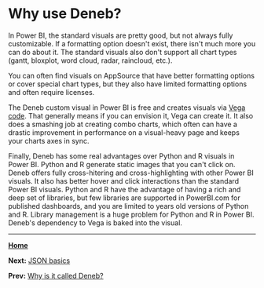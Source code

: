 # Why use Deneb?
In Power BI, the standard visuals are pretty good, but not always fully customizable. If a formatting option doesn't exist, there isn't much more you can do about it. The standard visuals also don't support all chart types (gantt, bloxplot, word cloud, radar, raincloud, etc.). 

You can often find visuals on AppSource that have better formatting options or cover special chart types, but they also have limited formatting options and often require licenses.

The Deneb custom visual in Power BI is free and creates visuals via [Vega code](./what-is-vega.md). That generally means if you can envision it, Vega can create it. It also does a smashing job at creating combo charts, which often can have a drastic improvement in performance on a visual-heavy page and keeps your charts axes in sync.

Finally, Deneb has some real advantages over Python and R visuals in Power BI. Python and R generate static images that you can't click on. Deneb offers fully cross-hitering and cross-highlighting with other Power BI visuals. It also has better hover and click interactions than the standard Power BI visuals. Python and R have the advantage of having a rich and deep set of libraries, but few libraries are supported in PowerBI.com for published dashboards, and you are limited to years old versions of Python and R. Library management is a huge problem for Python and R in Power BI. Deneb's dependency to Vega is baked into the visual.

---
[**Home**](../README.md)

**Next:** [JSON basics](./json-basics.md)

**Prev:** [Why is it called Deneb?](./why-named-deneb.md)